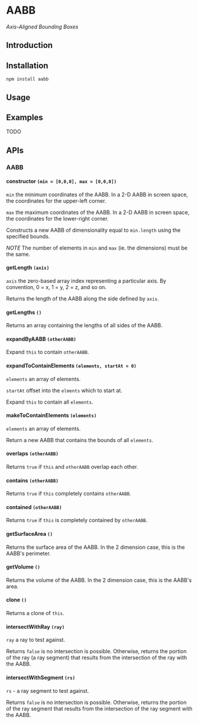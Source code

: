# AABB

_Axis-Aligned Bounding Boxes_

## Introduction

## Installation

````
npm install aabb
````

## Usage

## Examples

TODO

## APIs

### AABB

#### <span class="heading">constructor</span> `(min = [0,0,0], max = [0,0,0])`

`min` the minimum coordinates of the AABB. In a 2-D AABB in screen space, the coordinates for the upper-left corner.

`max` the maximum coordinates of the AABB. In a 2-D AABB in screen space, the coordinates for the lower-right corner.

Constructs a new AABB of dimensionality equal to `min.length` using the specified bounds.

*NOTE* The number of elements in `min` and `max` (ie. the dimensions) must be the same.

#### <span class="heading">getLength</span> `(axis)`

`axis` the zero-based array index representing a particular axis. By convention, 0 = x, 1 = y, 2 = z, and so on.

Returns the length of the AABB along the side defined by `axis`.

#### <span class="heading">getLengths</span> `()`

Returns an array containing the lengths of all sides of the AABB.

#### <span class="heading">expandByAABB</span> `(otherAABB)`

Expand `this` to contain `otherAABB`.

#### <span class="heading">expandToContainElements</span> `(elements, startAt = 0)`

`elements` an array of elements.

`startAt` offset into the `elments` which to start at.

Expand `this` to contain all `elements`.

#### <span class="heading">makeToContainElements</span> `(elements)`

`elements` an array of elements.

Return a new AABB that contains the bounds of all `elements`.

#### <span class="heading">overlaps</span> `(otherAABB)`

Returns `true` if `this` and `otherAABB` overlap each other.

#### <span class="heading">contains</span> `(otherAABB)`

Returns `true` if `this` completely contains `otherAABB`.

#### <span class="heading">contained</span> `(otherAABB)`

Returns `true` if `this` is completely contained by `otherAABB`.

#### <span class="heading">getSurfaceArea</span> `()`

Returns the surface area of the AABB. In the 2 dimension case, this is the AABB's perimeter.

#### <span class="heading">getVolume</span> `()`

Returns the volume of the AABB. In the 2 dimension case, this is the AABB's area.

#### <span class="heading">clone</span> `()`

Returns a clone of `this`.

#### <span class="heading">intersectWithRay</span> `(ray)`

`ray` a ray to test against.

Returns `false` is no intersection is possible. Otherwise, returns the portion of the ray (a ray segment) that results from the intersection of the ray with the AABB.

#### <span class="heading">intersectWithSegment</span> `(rs)`

`rs` - a ray segment to test against.

Returns `false` is no intersection is possible. Otherwise, returns the portion of the ray segment that results from the intersection of the ray segment with the AABB.